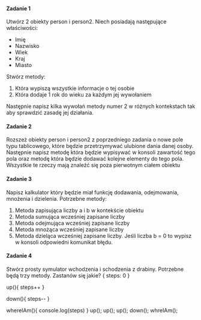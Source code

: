 #### Zadanie 1

Utwórz 2 obiekty person i person2. Niech posiadają następujące właściwości:

* Imię
* Nazwisko
* Wiek
* Kraj
* Miasto

Stwórz metody:

1. Która wypiszą wszystkie informacje o tej osobie
2. Która dodaje 1 rok do wieku za każdym jej wywołaniem

Następnie napisz kilka wywołań metody numer 2 w różnych kontekstach tak aby sprawdzić zasadę jej działania.

#### Zadanie 2

Rozszeż obiekty person i person2 z poprzedniego zadania o nowe pole typu tablicowego, które będzie przetrzymywać ulubione dania danej osoby. Następnie napisz metodę która będzie wypisywać w konsoli zawartość tego pola oraz metodę która będzie dodawać kolejne elementy do tego pola. Wszystkie te rzeczy mają znaleźć się poza pierwotnym ciałem obiektu

#### Zadanie 3

Napisz kalkulator który będzie miał funkcję dodawania, odejmowania, mnożenia i dzielenia. Potrzebne metody:

1. Metoda zapisująca liczby a i b w kontekście obiektu
2. Metoda sumująca wcześniej zapisane liczby
3. Metoda odejmująca wcześniej zapisane liczby
4. Metoda mnożąca wcześniej zapisane liczby
5. Metoda dzieląca wcześniej zapisane liczby. Jeśli liczba b = 0 to wypisz w konsoli odpowiedni komunikat błędu.

#### Zadanie 4

Stwórz prosty symulator wchodzenia i schodzenia z drabiny. Potrzebne będą trzy metody. Zastanów się jakie?
{
    steps: 0
}

up(){
    steps++
}

down(){
    steps--
}

whereIAm(){
    console.log(steps)
}
up();
up();
up();
down();
whreIAm();
